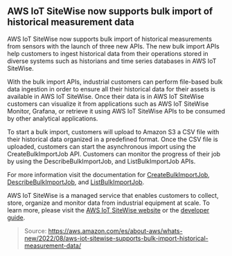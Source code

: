 ## AWS IoT SiteWise now supports bulk import of historical measurement data

AWS IoT SiteWise now supports bulk import of historical measurements from sensors with the launch of three new APIs. The new bulk import APIs help customers to ingest historical data from their operations stored in diverse systems such as historians and time series databases in AWS IoT SiteWise.

With the bulk import APIs, industrial customers can perform file-based bulk data ingestion in order to ensure all their historical data for their assets is available in AWS IoT SiteWise. Once their data is in AWS IoT SiteWise customers can visualize it from applications such as AWS IoT SiteWise Monitor, Grafana, or retrieve it using AWS IoT SiteWise APIs to be consumed by other analytical applications. 

To start a bulk import, customers will upload to Amazon S3 a CSV file with their historical data organized in a predefined format. Once the CSV file is uploaded, customers can start the asynchronous import using the CreateBulkImportJob API. Customers can monitor the progress of their job by using the DescribeBulkImportJob, and ListBulkImportJob APIs.

For more information visit the documentation for [CreateBulkImportJob](https://docs.aws.amazon.com/iot-sitewise/latest/APIReference/API_CreateBulkImportJob.html), [DescribeBulkImportJob](https://docs.aws.amazon.com/iot-sitewise/latest/APIReference/API_DescribeBulkImportJob.html), and [ListBulkImportJob](https://docs.aws.amazon.com/iot-sitewise/latest/APIReference/API_ListBulkImportJobs.html). 

AWS IoT SiteWise is a managed service that enables customers to collect, store, organize and monitor data from industrial equipment at scale. To learn more, please visit the [AWS IoT SiteWise website](https://aws.amazon.com/iot-sitewise/) or the [developer guide](https://docs.aws.amazon.com/iot-sitewise/).

> Source: https://aws.amazon.com/es/about-aws/whats-new/2022/08/aws-iot-sitewise-supports-bulk-import-historical-measurement-data/
